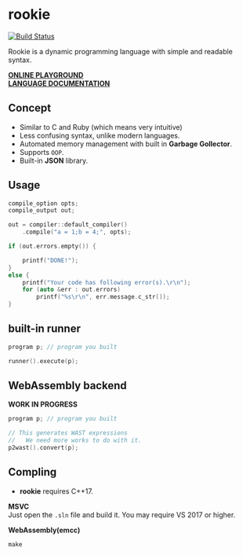 rookie
====

[![Build Status](https://travis-ci.org/pjc0247/rookie.lang.svg?branch=master)](https://travis-ci.org/pjc0247/rookie.lang)

Rookie is a dynamic programming language with simple and readable syntax.

__[ONLINE PLAYGROUND](https://pjc0247.github.io/try-rookie/)__<br>
__[LANGUAGE DOCUMENTATION](https://rookielang.github.io)__

Concept
----
* Similar to C and Ruby (which means very intuitive)
* Less confusing syntax, unlike modern languages.
* Automated memory management with built in __Garbage Gollector__.
* Supports `OOP`.
* Built-in __JSON__ library.

Usage
----
```cpp
compile_option opts;
compile_output out;

out = compiler::default_compiler()
    .compile("a = 1;b = 4;", opts);

if (out.errors.empty()) {

    printf("DONE!");
}
else {
    printf("Your code has following error(s).\r\n");
    for (auto &err : out.errors)
        printf("%s\r\n", err.message.c_str());
}
```

built-in runner
----
```cpp
program p; // program you built

runner().execute(p);
```

WebAssembly backend
----
__WORK IN PROGRESS__
```cpp
program p; // program you built

// This generates WAST expressions
//   We need more works to do with it.
p2wast().convert(p);
```

Compling
----
* __rookie__ requires C++17.

__MSVC__<br>
Just open the `.sln` file and build it. You may require VS 2017 or higher.

__WebAssembly(emcc)__<br>
```
make
```

